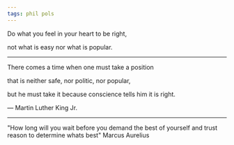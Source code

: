 ```yaml
---
tags: phil pols
---
```



Do what you feel in your heart to be right, 

not what is easy nor what is popular. 

---

There comes a time when one must take a position 

that is neither safe, nor politic, nor popular, 

but he must take it because conscience tells him it is right.

― Martin Luther King Jr.


---

"How long will you wait before you demand the best of yourself and trust reason to determine whats best" Marcus Aurelius 